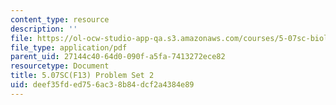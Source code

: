 ```yaml
---
content_type: resource
description: ''
file: https://ol-ocw-studio-app-qa.s3.amazonaws.com/courses/5-07sc-biological-chemistry-i-fall-2013/deef35fded756ac38b84dcf2a4384e89_MIT5_07SCF13_Pset2.pdf
file_type: application/pdf
parent_uid: 27144c40-64d0-090f-a5fa-7413272ece82
resourcetype: Document
title: 5.07SC(F13) Problem Set 2
uid: deef35fd-ed75-6ac3-8b84-dcf2a4384e89
---
```

